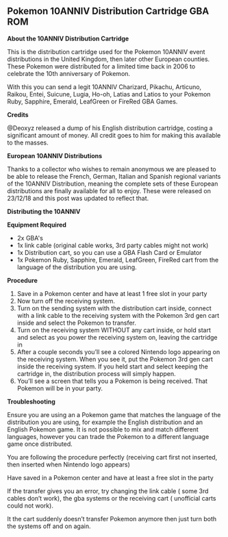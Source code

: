 ## Pokemon 10ANNIV Distribution Cartridge GBA ROM

**About the 10ANNIV Distribution Cartridge**

This is the distribution cartridge used for the Pokemon 10ANNIV event distributions in the United Kingdom, then later other European counties. These Pokemon were distributed for a limited time back in 2006 to celebrate the 10th anniversary of Pokemon.

With this you can send a legit 10ANNIV Charizard, Pikachu, Articuno, Raikou, Entei, Suicune, Lugia, Ho-oh, Latias and Latios to your Pokemon Ruby, Sapphire, Emerald, LeafGreen or FireRed GBA Games.

**Credits**

@Deoxyz released a dump of his English distribution cartridge, costing a significant amount of money. All credit goes to him for making this available to the masses.

**European 10ANNIV Distributions**

Thanks to a collector who wishes to remain anonymous we are pleased to be able to release the French, German, Italian and Spanish regional variants of the 10ANNIV Distribution, meaning the complete sets of these European distributions are finally available for all to enjoy. These were released on 23/12/18 and this post was updated to reflect that.

**Distributing the 10ANNIV**

**Equipment Required**

- 2x GBA's
- 1x link cable (original cable works, 3rd party cables might not work)
- 1x Distribution cart, so you can use a GBA Flash Card or Emulator
- 1x Pokemon Ruby, Sapphire, Emerald, LeafGreen, FireRed cart from the language of the distribution you are using.

**Procedure**

1. Save in a Pokemon center and have at least 1 free slot in your party
2. Now turn off the receiving system.
3. Turn on the sending system with the distribution cart inside, connect with a link cable to the receiving system with the Pokemon 3rd gen cart inside and select the Pokemon to transfer.
4. Turn on the receiving system WITHOUT any cart inside, or hold start and select as you power the receiving system on, leaving the cartridge in
5. After a couple seconds you’ll see a colored Nintendo logo appearing on the receiving system. When you see it, put the Pokemon 3rd gen cart inside the receiving system. If you held start and select keeping the cartridge in, the distribution process will simply happen.
6. You’ll see a screen that tells you a Pokemon is being received. That Pokemon will be in your party.

**Troubleshooting**

Ensure you are using an a Pokemon game that matches the language of the distribution you are using, for example the English distribution and an English Pokemon game. It is not possible to mix and match different languages, however you can trade the Pokemon to a different language game once distributed.

You are following the procedure perfectly (receiving cart first not inserted, then inserted when Nintendo logo appears)

Have saved in a Pokemon center and have at least a free slot in the party

If the transfer gives you an error, try changing the link cable ( some 3rd cables don’t work), the gba systems or the receiving cart ( unofficial carts could not work).

It the cart suddenly doesn’t transfer Pokemon anymore then just turn both the systems off and on again.